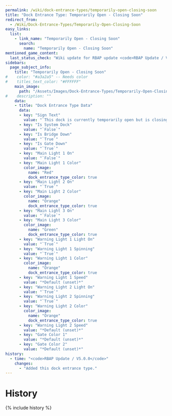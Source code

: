 ```yaml
---
permalink: /wiki/dock-entrance-types/temporarily-open-closing-soon
title: "Dock Entrance Type: Temporarily Open - Closing Soon"
redirect_from:
  - /Wiki/Dock-Entrance-Types/Temporarily-Open-Closing-Soon
easy_links:
  list:
    - link_name: "Temporarily Open - Closing Soon"
      search:
        name: "Temporarily Open - Closing Soon"
mentioned_game_content:
  last_status_check: "Wiki update for RBAP update <code>RBAP Update / V5.2.0</code>"
sidebars:
  page_subject_info:
    title: "Temporarily Open - Closing Soon"
#    color: "#a3a2a5" -- Needs color
#    titles_text_color: "#FFFFFF"
    main_image:
      path: "/Assets/Images/Dock-Entrance-Types/Temporarily-Open-Closing-Soon.png"
#    description: ""
    data:
    - title: "Dock Entrance Type Data"
      data:
      - key: "Sign Text"
        value: "`This dock is currently temporarily open but is closing soon`"
      - key: "Is System Dock"
        value: "`False`"
      - key: "Is Bridge Down"
        value: "`True`"
      - key: "Is Gate Down"
        value: "`True`"
      - key: "Main Light 1 On"
        value: "`False`"
      - key: "Main Light 1 Color"
        color_image:
          name: "Red"
          dock_entrance_type_color: true
      - key: "Main Light 2 On"
        value: "`True`"
      - key: "Main Light 2 Color"
        color_image:
          name: "Orange"
          dock_entrance_type_color: true
      - key: "Main Light 3 On"
        value: "`False`"
      - key: "Main Light 3 Color"
        color_image:
          name: "Green"
          dock_entrance_type_color: true
      - key: "Warning Light 1 Light On"
        value: "`True`"
      - key: "Warning Light 1 Spinning"
        value: "`True`"
      - key: "Warning Light 1 Color"
        color_image:
          name: "Orange"
          dock_entrance_type_color: true
      - key: "Warning Light 1 Speed"
        value: "*Default (unset)*"
      - key: "Warning Light 2 Light On"
        value: "`True`"
      - key: "Warning Light 2 Spinning"
        value: "`True`"
      - key: "Warning Light 2 Color"
        color_image:
          name: "Orange"
          dock_entrance_type_color: true
      - key: "Warning Light 2 Speed"
        value: "*Default (unset)*"
      - key: "Gate Color 1"
        value: "*Default (unset)*"
      - key: "Gate Color 2"
        value: "*Default (unset)*"
history:
  - time: "<code>RBAP Update / V5.0.0</code>"
    changes:
      - "Added this dock entrance type."
---
```


# History

{% include history %}